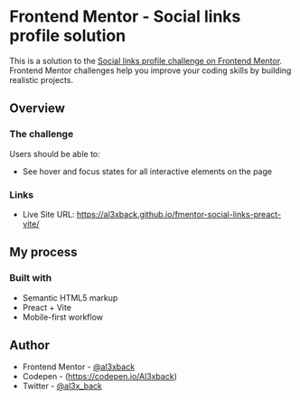 # Frontend Mentor - Social links profile solution

This is a solution to the [Social links profile challenge on Frontend Mentor](https://www.frontendmentor.io/challenges/social-links-profile-UG32l9m6dQ). Frontend Mentor challenges help you improve your coding skills by building realistic projects. 

## Overview

### The challenge

Users should be able to:

- See hover and focus states for all interactive elements on the page

### Links

- Live Site URL: https://al3xback.github.io/fmentor-social-links-preact-vite/

## My process

### Built with

- Semantic HTML5 markup
- Preact + Vite
- Mobile-first workflow

## Author

- Frontend Mentor - [@al3xback](https://www.frontendmentor.io/profile/al3xback)
- Codepen - (https://codepen.io/Al3xback)
- Twitter - [@al3x_back](https://twitter.com/al3x_back)

